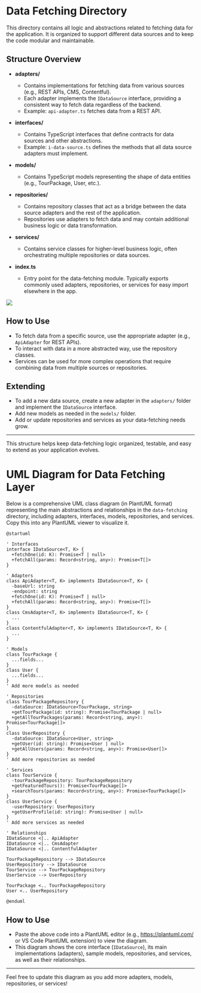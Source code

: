 # Data Fetching Directory

This directory contains all logic and abstractions related to fetching data for the application. It is organized to support different data sources and to keep the code modular and maintainable.

## Structure Overview

- **adapters/**
  - Contains implementations for fetching data from various sources (e.g., REST APIs, CMS, Contentful).
  - Each adapter implements the `IDataSource` interface, providing a consistent way to fetch data regardless of the backend.
  - Example: `api-adapter.ts` fetches data from a REST API.

- **interfaces/**
  - Contains TypeScript interfaces that define contracts for data sources and other abstractions.
  - Example: `i-data-source.ts` defines the methods that all data source adapters must implement.

- **models/**
  - Contains TypeScript models representing the shape of data entities (e.g., TourPackage, User, etc.).

- **repositories/**
  - Contains repository classes that act as a bridge between the data source adapters and the rest of the application.
  - Repositories use adapters to fetch data and may contain additional business logic or data transformation.

- **services/**
  - Contains service classes for higher-level business logic, often orchestrating multiple repositories or data sources.

- **index.ts**
  - Entry point for the data-fetching module. Typically exports commonly used adapters, repositories, or services for easy import elsewhere in the app.


[![](https://img.plantuml.biz/plantuml/svg/jPNFQkCm4CRl1h_3t3PB4p-02Q6XfL3AigL_JgK7rHedOcN9QEH2QVVTLugTHBATa2xjnPYPqUZxvYVBvsIPiKqbqoHDVi2ricXALY2bYTY-m_Kbi-nUDwR0-SCKRXRmdYO0PoNQOlrRuKJm76v-vd1hT2N85S47g4RAnRviAUMaPePLbCCT5jhmELaZr6eAJBqjmiLFpsxTtrRGahFQoN1o2ic8O5cBBjGf4LKjiK9bwP3CsGiZV3GoXtR3JGmLhxLp60Q_sq_huAAYpph8iYnie1qOPSj6_cyVFzXVcgFSZVN1rTwouWzRuQwq52WvnNi_4fe31PuLXqeRT0_V6nY1GkJ8sntliDOah3O2n_RTfTywR7pd8OyDxTTCEtejbnNQ8BU1sAP3687HaAbRwuW6MJgLxdv9pDcFwcHFldXWnWV7NMmm3ENxyAcwVUrMS83E193w0E_Hl8eYXjV5Edjs36S-Jdch-mgPRGnoNqIJ8vDrvOJC5EksyWlmnEAR25ZU0nX2SSrB8G-Si9XDF5tg9ZZyD2IpGYjQYzgDDpWPCF_8ik3M6qdkBvInPF-oy1kEVtMpsI8yasdIEy63VCZV9mzW3YVjo_fpZVJ0t8a-qcYJ7tOuT_Uv-udz0m00)](https://editor.plantuml.com/uml/jPNFQkCm4CRl1h_3t3PB4p-02Q6XfL3AigL_JgK7rHedOcN9QEH2QVVTLugTHBATa2xjnPYPqUZxvYVBvsIPiKqbqoHDVi2ricXALY2bYTY-m_Kbi-nUDwR0-SCKRXRmdYO0PoNQOlrRuKJm76v-vd1hT2N85S47g4RAnRviAUMaPePLbCCT5jhmELaZr6eAJBqjmiLFpsxTtrRGahFQoN1o2ic8O5cBBjGf4LKjiK9bwP3CsGiZV3GoXtR3JGmLhxLp60Q_sq_huAAYpph8iYnie1qOPSj6_cyVFzXVcgFSZVN1rTwouWzRuQwq52WvnNi_4fe31PuLXqeRT0_V6nY1GkJ8sntliDOah3O2n_RTfTywR7pd8OyDxTTCEtejbnNQ8BU1sAP3687HaAbRwuW6MJgLxdv9pDcFwcHFldXWnWV7NMmm3ENxyAcwVUrMS83E193w0E_Hl8eYXjV5Edjs36S-Jdch-mgPRGnoNqIJ8vDrvOJC5EksyWlmnEAR25ZU0nX2SSrB8G-Si9XDF5tg9ZZyD2IpGYjQYzgDDpWPCF_8ik3M6qdkBvInPF-oy1kEVtMpsI8yasdIEy63VCZV9mzW3YVjo_fpZVJ0t8a-qcYJ7tOuT_Uv-udz0m00)

## How to Use

- To fetch data from a specific source, use the appropriate adapter (e.g., `ApiAdapter` for REST APIs).
- To interact with data in a more abstracted way, use the repository classes.
- Services can be used for more complex operations that require combining data from multiple sources or repositories.

## Extending
- To add a new data source, create a new adapter in the `adapters/` folder and implement the `IDataSource` interface.
- Add new models as needed in the `models/` folder.
- Add or update repositories and services as your data-fetching needs grow.

---
This structure helps keep data-fetching logic organized, testable, and easy to extend as your application evolves.


# UML Diagram for Data Fetching Layer

Below is a comprehensive UML class diagram (in PlantUML format) representing the main abstractions and relationships in the `data-fetching` directory, including adapters, interfaces, models, repositories, and services. Copy this into any PlantUML viewer to visualize it.

```plantuml
@startuml

' Interfaces
interface IDataSource<T, K> {
  +fetchOne(id: K): Promise<T | null>
  +fetchAll(params: Record<string, any>): Promise<T[]>
}

' Adapters
class ApiAdapter<T, K> implements IDataSource<T, K> {
  -baseUrl: string
  -endpoint: string
  +fetchOne(id: K): Promise<T | null>
  +fetchAll(params: Record<string, any>): Promise<T[]>
}
class CmsAdapter<T, K> implements IDataSource<T, K> {
  ...
}
class ContentfulAdapter<T, K> implements IDataSource<T, K> {
  ...
}

' Models
class TourPackage {
  ...fields...
}
class User {
  ...fields...
}
' Add more models as needed

' Repositories
class TourPackageRepository {
  -dataSource: IDataSource<TourPackage, string>
  +getTourPackage(id: string): Promise<TourPackage | null>
  +getAllTourPackages(params: Record<string, any>): Promise<TourPackage[]>
}
class UserRepository {
  -dataSource: IDataSource<User, string>
  +getUser(id: string): Promise<User | null>
  +getAllUsers(params: Record<string, any>): Promise<User[]>
}
' Add more repositories as needed

' Services
class TourService {
  -tourPackageRepository: TourPackageRepository
  +getFeaturedTours(): Promise<TourPackage[]>
  +searchTours(params: Record<string, any>): Promise<TourPackage[]>
}
class UserService {
  -userRepository: UserRepository
  +getUserProfile(id: string): Promise<User | null>
}
' Add more services as needed

' Relationships
IDataSource <|.. ApiAdapter
IDataSource <|.. CmsAdapter
IDataSource <|.. ContentfulAdapter

TourPackageRepository --> IDataSource
UserRepository --> IDataSource
TourService --> TourPackageRepository
UserService --> UserRepository

TourPackage <.. TourPackageRepository
User <.. UserRepository

@enduml
```

## How to Use
- Paste the above code into a PlantUML editor (e.g., https://plantuml.com/ or VS Code PlantUML extension) to view the diagram.
- This diagram shows the core interface (`IDataSource`), its main implementations (adapters), sample models, repositories, and services, as well as their relationships.

---
Feel free to update this diagram as you add more adapters, models, repositories, or services!
